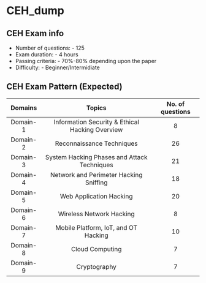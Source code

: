 # CEH_dump

## CEH Exam info
- Number of questions: - 125
- Exam duration: - 4 hours
- Passing criteria: - 70%-80% depending upon the paper
- Difficulty: - Beginner/Intermidiate

## CEH Exam Pattern (Expected)

|  Domains  | Topics  | No. of questions |
| :--------: | :------: | :--------:  |
| Domain-1 | Information Security & Ethical Hacking Overview	  |        8        |
| Domain-2 | Reconnaissance Techniques	  |       26        |
| Domain-3 | System Hacking Phases and Attack Techniques	  |       21        |
| Domain-4 | Network and Perimeter Hacking Sniffing	  |       18        |
| Domain-5 | Web Application Hacking	  | 20  |
| Domain-6 | Wireless Network Hacking	  |  8  |
| Domain-7 |  Mobile Platform, IoT, and OT Hacking  | 10  |
| Domain-8 | Cloud Computing  |  7  |
| Domain-9 | Cryptography  |  7  |

